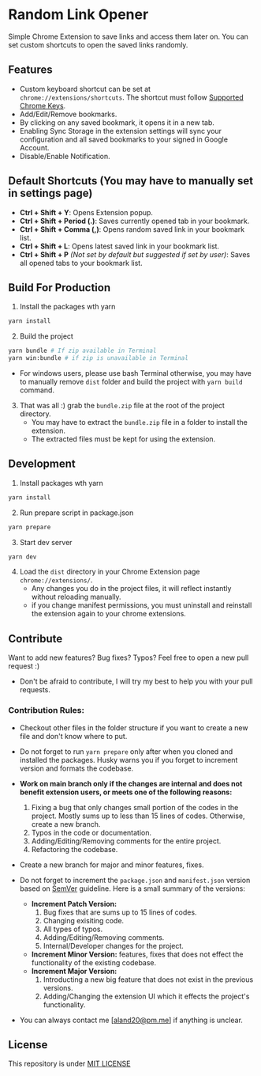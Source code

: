 # Random Link Opener

Simple Chrome Extension to save links and access them later on. You can set custom shortcuts to open the saved links randomly.

## Features

- Custom keyboard shortcut can be set at `chrome://extensions/shortcuts`. The shortcut must follow [Supported Chrome Keys](https://developer.chrome.com/docs/extensions/reference/commands/#supported-keys).
- Add/Edit/Remove bookmarks.
- By clicking on any saved bookmark, it opens it in a new tab.
- Enabling Sync Storage in the extension settings will sync your configuration and all saved bookmarks to your signed in Google Account.
- Disable/Enable Notification.

## Default Shortcuts (You may have to manually set in settings page)

- **Ctrl + Shift + Y**: Opens Extension popup.
- **Ctrl + Shift + Period (.)**: Saves currently opened tab in your bookmark.
- **Ctrl + Shift + Comma (,)**: Opens random saved link in your bookmark list.
- **Ctrl + Shift + L**: Opens latest saved link in your bookmark list.
- **Ctrl + Shift + P** _(Not set by default but suggested if set by user)_: Saves all opened tabs to your bookmark list.

## Build For Production

1. Install the packages wth yarn
```bash
yarn install
```
2. Build the project
```bash
yarn bundle # If zip available in Terminal
yarn win:bundle # if zip is unavailable in Terminal
```
  - For windows users, please use bash Terminal otherwise, you may have to manually remove `dist` folder and build the project with `yarn build` command. 
3. That was all :) grab the `bundle.zip` file at the root of the project directory. 
   - You may have to extract the `bundle.zip` file in a folder to install the extension.
   - The extracted files must be kept for using the extension.

## Development
1. Install packages wth yarn
```bash
yarn install
```
2. Run prepare script in package.json
```bash
yarn prepare
```
3. Start dev server
```bash
yarn dev
```
4. Load the `dist` directory in your Chrome Extension page `chrome://extensions/`. 
   - Any changes you do in the project files, it will reflect instantly without reloading manually.
   - if you change manifest permissions, you must uninstall and reinstall the extension again to your chrome extensions.

## Contribute
Want to add new features? Bug fixes? Typos? Feel free to open a new pull request :)

- Don't be afraid to contribute, I will try my best to help you with your pull requests.

### Contribution Rules:

- Checkout other files in the folder structure if you want to create a new file and don't know where to put.
- Do not forget to run `yarn prepare` only after when you cloned and installed the packages. Husky warns you if you forget to increment version and formats the codebase.
- **Work on main branch only if the changes are internal and does not benefit extension users, or meets one of the following reasons:**
    1. Fixing a bug that only changes small portion of the codes in the project. Mostly sums up to less than 15 lines of codes. Otherwise, create a new branch.
    3. Typos in the code or documentation.
    4. Adding/Editing/Removing comments for the entire project.
    5. Refactoring the codebase.
- Create a new branch for major and minor features, fixes.
- Do not forget to increment the `package.json` and `manifest.json` version based on [SemVer](https://semver.org/) guideline. Here is a small summary of the versions:
    - **Increment Patch Version:**
      1. Bug fixes that are sums up to 15 lines of codes.
      2. Changing exisiting code.
      3. All types of typos.
      4. Adding/Editing/Removing comments.
      5. Internal/Developer changes for the project.
    - **Increment Minor Version:** features, fixes that does not effect the functionality of the existing codebase.
    - **Increment Major Version:**
      1. Introducting a new big feature that does not exist in the previous versions.
      2. Adding/Changing the extension UI which it effects the project's functionality.
 
- You can always contact me [aland20@pm.me] if anything is unclear.


## License
This repository is under [MIT LICENSE](LICENSE)

